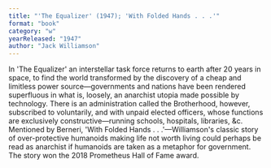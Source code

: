 ```yaml
---
title: "'The Equalizer' (1947); 'With Folded Hands . . .'"
format: "book"
category: "w"
yearReleased: "1947"
author: "Jack Williamson"
---
```

In 'The Equalizer' an interstellar task force returns to earth after 20 years in space, to find the world transformed by the discovery of a cheap and limitless power source—governments and nations have been rendered superfluous in what is, loosely, an anarchist utopia made possible by technology. There is an administration called the Brotherhood, however, subscribed to voluntarily, and with unpaid elected officers, whose functions are exclusively constructive—running schools, hospitals, libraries, &c.
 
Mentioned by Berneri, 'With Folded Hands . .  .'—Williamson's classic story of over-protective humanoids making life not worth  living could perhaps be read as anarchist if humanoids are taken as a  metaphor for government. The story won the 2018 Prometheus Hall of Fame award.
